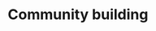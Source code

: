 ---
title: Community building
description: In any organization, there are documentation advocates. As tech writers, we need to seek out and nurture this community.
FontAwesomeIcon: solid fa-people-group
---